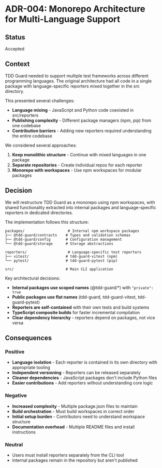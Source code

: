 # ADR-004: Monorepo Architecture for Multi-Language Support

## Status

Accepted

## Context

TDD Guard needed to support multiple test frameworks across different programming languages. The original architecture had all code in a single package with language-specific reporters mixed together in the src directory.

This presented several challenges:

- **Language mixing** - JavaScript and Python code coexisted in src/reporters
- **Publishing complexity** - Different package managers (npm, pip) from one codebase
- **Contribution barriers** - Adding new reporters required understanding the entire codebase

We considered several approaches:

1. **Keep monolithic structure** - Continue with mixed languages in one package
2. **Separate repositories** - Create individual repos for each reporter
3. **Monorepo with workspaces** - Use npm workspaces for modular packages

## Decision

We will restructure TDD Guard as a monorepo using npm workspaces, with shared functionality extracted into internal packages and language-specific reporters in dedicated directories.

The implementation follows this structure:

```
packages/                    # Internal npm workspace packages
├── @tdd-guard/contracts    # Types and validation schemas
├── @tdd-guard/config       # Configuration management
└── @tdd-guard/storage      # Storage abstractions

reporters/                   # Language-specific test reporters
├── vitest/                 # tdd-guard-vitest (npm)
└── pytest/                 # tdd-guard-pytest (pip)

src/                        # Main CLI application
```

Key architectural decisions:

- **Internal packages use scoped names** (@tdd-guard/\*) with `"private": true`
- **Public packages use flat names** (tdd-guard, tdd-guard-vitest, tdd-guard-pytest)
- **Reporters are self-contained** with their own tests and build systems
- **TypeScript composite builds** for faster incremental compilation
- **Clear dependency hierarchy** - reporters depend on packages, not vice versa

## Consequences

### Positive

- **Language isolation** - Each reporter is contained in its own directory with appropriate tooling
- **Independent versioning** - Reporters can be released separately
- **Cleaner dependencies** - JavaScript packages don't include Python files
- **Easier contributions** - Add reporters without understanding core logic

### Negative

- **Increased complexity** - Multiple package.json files to maintain
- **Build orchestration** - Must build workspaces in correct order
- **Initial setup burden** - Contributors need to understand workspace structure
- **Documentation overhead** - Multiple README files and install instructions

### Neutral

- Users must install reporters separately from the CLI tool
- Internal packages remain in the repository but aren't published
